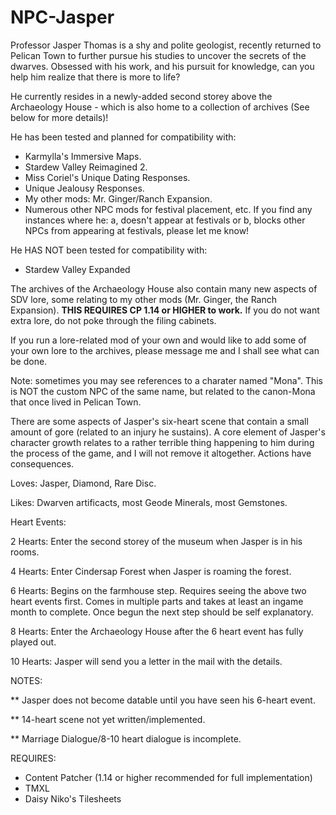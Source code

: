 # NPC-Jasper
Professor Jasper Thomas is a shy and polite geologist, recently returned to Pelican Town to further pursue his studies to uncover the secrets of the dwarves. Obsessed with his work, and his pursuit for knowledge, can you help him realize that there is more to life?

He currently resides in a newly-added second storey above the Archaeology House - which is also home to a collection of archives (See below for more details)!

He has been tested and planned for compatibility with:
- Karmylla's Immersive Maps.
- Stardew Valley Reimagined 2.
- Miss Coriel's Unique Dating Responses.
- Unique Jealousy Responses.
- My other mods: Mr. Ginger/Ranch Expansion.
- Numerous other NPC mods for festival placement, etc. If you find any instances where he: a, doesn't appear at festivals or b, blocks other NPCs from appearing at festivals, please let me know!

He HAS NOT been tested for compatibility with:
- Stardew Valley Expanded

The archives of the Archaeology House also contain many new aspects of SDV lore, some relating to my other mods (Mr. Ginger, the Ranch Expansion). **THIS REQUIRES CP 1.14 or HIGHER to work.** If you do not want extra lore, do not poke through the filing cabinets.

If you run a lore-related mod of your own and would like to add some of your own lore to the archives, please message me and I shall see what can be done. 

Note: sometimes you may see references to a charater named "Mona". This is NOT the custom NPC of the same name, but related to the canon-Mona that once lived in Pelican Town.

There are some aspects of Jasper's six-heart scene that contain a small amount of gore (related to an injury he sustains). A core element of Jasper's character growth relates to a rather terrible thing happening to him during the process of the game, and I will not remove it altogether. Actions have consequences.

Loves:
Jasper, Diamond, Rare Disc.

Likes:
Dwarven artificacts, most Geode Minerals, most Gemstones.

Heart Events:

2 Hearts:  Enter the second storey of the museum when Jasper is in his rooms.

4 Hearts:  Enter Cindersap Forest when Jasper is roaming the forest.

6 Hearts:  Begins on the farmhouse step. Requires seeing the above two heart events first. Comes in multiple parts and takes at least an ingame month to complete. Once begun the next step should be self explanatory. 

8 Hearts:  Enter the Archaeology House after the 6 heart event has fully played out.

10 Hearts:  Jasper will send you a letter in the mail with the details.

NOTES:

** Jasper does not become datable until you have seen his 6-heart event. 

** 14-heart scene not yet written/implemented.

** Marriage Dialogue/8-10 heart dialogue is incomplete.

REQUIRES:
- Content Patcher (1.14 or higher recommended for full implementation)
- TMXL
- Daisy Niko's Tilesheets


